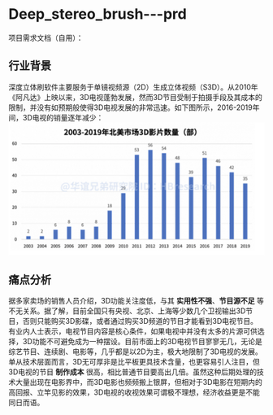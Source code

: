 # Deep_stereo_brush---prd
项目需求文档（自用）：

## 行业背景
深度立体刷软件主要服务于单镜视频源（2D）生成立体视频（S3D）。从2010年《阿凡达》上映以来，3D电视蓬勃发展，然而3D节目受制于拍摄手段及其成本的限制，并没有如预期般使得3D电视发展的非常迅速。如下图所示，2016-2019年间，3D电视的销量逐年减少：
![img](https://github.com/kabiyangyang/Deep_stereo_brush---prd/blob/main/img/截屏2021-08-17%2012.55.56.png)

## 痛点分析
据多家卖场的销售人员介绍，3D功能关注度低，与其 __实用性不强__、__节目源不足__ 等不无关系。据了解，目前全国只有央视、北京、上海等少数几个卫视输出3D节目，否则只能购买3D影碟，或者通过购买3D频道的节目才能看到3D电视节目。有业内人士表示，电视节目内容是核心条件，如果电视中并没有太多的片源可供选择，3D功能不可避免成为一种摆设。目前市面上的3D电视节目寥寥无几，无论是综艺节目、连续剧、电影等，几乎都是以2D为主，极大地限制了3D电视的发展。单从技术层面而言，3D无可厚非是比平板更具技术含量，也更容易引人注目，但3D电视的节目 __制作成本__ 很高，相比普通节目要高出几倍。虽然这种后期处理的技术大量出现在电影界中，而3D电影也频频搬上银屏，但相对于3D电影在短期内的高回报、立竿见影的效果，3D电视的收视效果可谓极不理想，经济收益更是不能同日而语。




